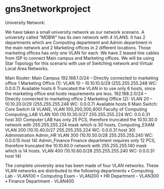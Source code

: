 # gns3networkproject
University Network: 

We have taken a small university network as our network scenario. A university called “MDBW” has its own network with 4 VLANS. 
It has 2 departments which are Computing department and Admin department in the main network and 2 Marketing offices in 2 different locations. 
Those marketing offices has only one VLAN for each. We have 2 leased line cables from ISP to connect Main campus and Marketing offices. 
We will be using Star Topology for this scenario with use of Switching network and Virtual Local Area Networks.

Main Router: Main Campus
192.168.1.0/24 – Directly connected to marketing office 1
Marketing Office (1): VLAN 10 – 10.10.10.0/29 (255.255.255.248 WC: 0.0.0.7) Available hosts 6
Truncated the VLAN in to use only 6 hosts, since the marketing office end hosts requirements are less.
192.168.2.0/24 – Directly connected to marketing office 2
Marketing Office (2): VLAN 20 – 10.10.20.0/29 (255.255.255.248 WC: 0.0.0.7) Available hosts 6
Main Switch: Core Switch (4 VLANS, VLAN 100,200,300,400)
Faculty of Computing
Computing_LAB
VLAN 100 (10.10.30.0/27 255.255.255.224 WC: 0.0.0.31 host 30)
Computer LAB has only 25 PCS, therefore truncated the 10.10.30.0 network with 255.255.255.224 mask which is 30 hosts.
Computing_EXAM
VLAN 200 (10.10.40.0/27 255.255.255.224 WC: 0.0.0.31 host 30)
Administration
Admin_HR
VLAN 300 (10.10.50.0/28 255.255.255.240 WC: 0.0.0.15 host 14)
Admin_Finance
Finance department requires only 12 PCS, therefore truncated the 10.10.60.0 network with 255.255.255.140 mask which is 14 hosts.
VLAN 400 (10.10.60.0/28 255.255.255.240 WC: 0.0.0.31 host 14)

The complete university area has been made of four VLAN networks.
These VLAN networks are distributed to the following departments
• Computing Lab - VLAN100
• Computing Exam - VLAN200
• HR Department - VLAN300
• Finance Department - VLAN400

